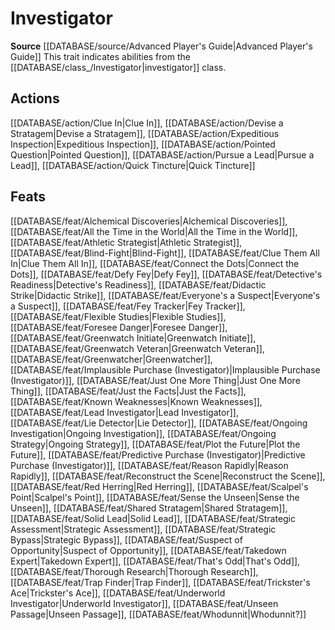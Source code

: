﻿---
id: '318'
name: Investigator
rarity: Common
rus_type_level: null
source: '[[DATABASE/source/Advanced Player''s Guide|Advanced Player''s Guide]]'
trait:
- Investigator
type: Trait

---
# Investigator

**Source** [[DATABASE/source/Advanced Player's Guide|Advanced Player's Guide]] 
This trait indicates abilities from the [[DATABASE/class_/Investigator|investigator]] class.

## Actions

[[DATABASE/action/Clue In|Clue In]], [[DATABASE/action/Devise a Stratagem|Devise a Stratagem]], [[DATABASE/action/Expeditious Inspection|Expeditious Inspection]], [[DATABASE/action/Pointed Question|Pointed Question]], [[DATABASE/action/Pursue a Lead|Pursue a Lead]], [[DATABASE/action/Quick Tincture|Quick Tincture]]

## Feats

[[DATABASE/feat/Alchemical Discoveries|Alchemical Discoveries]], [[DATABASE/feat/All the Time in the World|All the Time in the World]], [[DATABASE/feat/Athletic Strategist|Athletic Strategist]], [[DATABASE/feat/Blind-Fight|Blind-Fight]], [[DATABASE/feat/Clue Them All In|Clue Them All In]], [[DATABASE/feat/Connect the Dots|Connect the Dots]], [[DATABASE/feat/Defy Fey|Defy Fey]], [[DATABASE/feat/Detective's Readiness|Detective's Readiness]], [[DATABASE/feat/Didactic Strike|Didactic Strike]], [[DATABASE/feat/Everyone's a Suspect|Everyone's a Suspect]], [[DATABASE/feat/Fey Tracker|Fey Tracker]], [[DATABASE/feat/Flexible Studies|Flexible Studies]], [[DATABASE/feat/Foresee Danger|Foresee Danger]], [[DATABASE/feat/Greenwatch Initiate|Greenwatch Initiate]], [[DATABASE/feat/Greenwatch Veteran|Greenwatch Veteran]], [[DATABASE/feat/Greenwatcher|Greenwatcher]], [[DATABASE/feat/Implausible Purchase (Investigator)|Implausible Purchase (Investigator)]], [[DATABASE/feat/Just One More Thing|Just One More Thing]], [[DATABASE/feat/Just the Facts|Just the Facts]], [[DATABASE/feat/Known Weaknesses|Known Weaknesses]], [[DATABASE/feat/Lead Investigator|Lead Investigator]], [[DATABASE/feat/Lie Detector|Lie Detector]], [[DATABASE/feat/Ongoing Investigation|Ongoing Investigation]], [[DATABASE/feat/Ongoing Strategy|Ongoing Strategy]], [[DATABASE/feat/Plot the Future|Plot the Future]], [[DATABASE/feat/Predictive Purchase (Investigator)|Predictive Purchase (Investigator)]], [[DATABASE/feat/Reason Rapidly|Reason Rapidly]], [[DATABASE/feat/Reconstruct the Scene|Reconstruct the Scene]], [[DATABASE/feat/Red Herring|Red Herring]], [[DATABASE/feat/Scalpel's Point|Scalpel's Point]], [[DATABASE/feat/Sense the Unseen|Sense the Unseen]], [[DATABASE/feat/Shared Stratagem|Shared Stratagem]], [[DATABASE/feat/Solid Lead|Solid Lead]], [[DATABASE/feat/Strategic Assessment|Strategic Assessment]], [[DATABASE/feat/Strategic Bypass|Strategic Bypass]], [[DATABASE/feat/Suspect of Opportunity|Suspect of Opportunity]], [[DATABASE/feat/Takedown Expert|Takedown Expert]], [[DATABASE/feat/That's Odd|That's Odd]], [[DATABASE/feat/Thorough Research|Thorough Research]], [[DATABASE/feat/Trap Finder|Trap Finder]], [[DATABASE/feat/Trickster's Ace|Trickster's Ace]], [[DATABASE/feat/Underworld Investigator|Underworld Investigator]], [[DATABASE/feat/Unseen Passage|Unseen Passage]], [[DATABASE/feat/Whodunnit|Whodunnit?]]